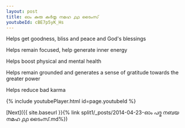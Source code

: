 ```yaml
---
layout: post
title: ഓം കുരു കർതൃ നമഹ ൧൧ ടൈംസ്
youtubeId: cBE7p5yK_Hs
---
```

 
 
Helps get goodness, bliss and peace and God's blessings
 
Helps remain focused, help generate inner energy 
 
Helps boost physical and mental health 
 
Helps remain grounded and generates a sense of gratitude towards the greater power 
 
Helps reduce bad karma
 
 
 
 


{% include youtubePlayer.html id=page.youtubeId %}
 
[Next]({{ site.baseurl }}{% link  split1/_posts/2014-04-23-ഓം പദ്മ നബയ നമഹ ൧൧ ടൈംസ്.md%})
 
